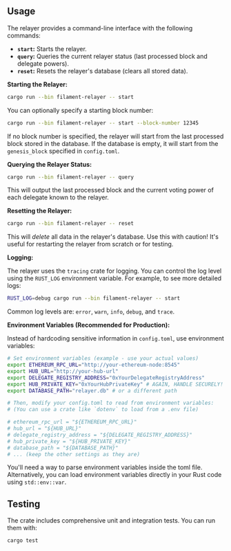 ## Usage

The relayer provides a command-line interface with the following commands:

*   **`start`:** Starts the relayer.
*   **`query`:** Queries the current relayer status (last processed block and delegate powers).
*   **`reset`:** Resets the relayer's database (clears all stored data).

**Starting the Relayer:**

```bash
cargo run --bin filament-relayer -- start
```

You can optionally specify a starting block number:

```bash
cargo run --bin filament-relayer -- start --block-number 12345
```

If no block number is specified, the relayer will start from the last processed block stored in the database.  If the database is empty, it will start from the `genesis_block` specified in `config.toml`.

**Querying the Relayer Status:**

```bash
cargo run --bin filament-relayer -- query
```

This will output the last processed block and the current voting power of each delegate known to the relayer.

**Resetting the Relayer:**

```bash
cargo run --bin filament-relayer -- reset
```

This will *delete* all data in the relayer's database.  Use this with caution!  It's useful for restarting the relayer from scratch or for testing.

**Logging:**

The relayer uses the `tracing` crate for logging.  You can control the log level using the `RUST_LOG` environment variable.  For example, to see more detailed logs:

```bash
RUST_LOG=debug cargo run --bin filament-relayer -- start
```

Common log levels are: `error`, `warn`, `info`, `debug`, and `trace`.

**Environment Variables (Recommended for Production):**

Instead of hardcoding sensitive information in `config.toml`, use environment variables:

```bash
# Set environment variables (example - use your actual values)
export ETHEREUM_RPC_URL="http://your-ethereum-node:8545"
export HUB_URL="http://your-hub-url"
export DELEGATE_REGISTRY_ADDRESS="0xYourDelegateRegistryAddress"
export HUB_PRIVATE_KEY="0xYourHubPrivateKey" # AGAIN, HANDLE SECURELY!
export DATABASE_PATH="relayer.db" # or a different path

# Then, modify your config.toml to read from environment variables:
# (You can use a crate like `dotenv` to load from a .env file)

# ethereum_rpc_url = "${ETHEREUM_RPC_URL}"
# hub_url = "${HUB_URL}"
# delegate_registry_address = "${DELEGATE_REGISTRY_ADDRESS}"
# hub_private_key = "${HUB_PRIVATE_KEY}"
# database_path = "${DATABASE_PATH}"
# ... (keep the other settings as they are)
```

You'll need a way to parse environment variables inside the toml file. Alternatively, you can load environment variables directly in your Rust code using `std::env::var`.

## Testing

The crate includes comprehensive unit and integration tests.  You can run them with:

```bash
cargo test
```
